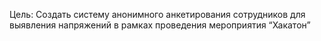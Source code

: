 Цель:
Создать систему анонимного анкетирования сотрудников  для выявления напряжений в рамках проведения мероприятия “Хакатон”
